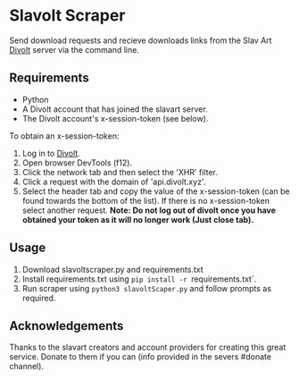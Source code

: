 # Slavolt Scraper
Send download requests and recieve downloads links from the Slav Art [Divolt](https://divolt.xyz/) server via the command line. 
## Requirements
* Python
* A Divolt account that has joined the slavart server.
* The Divolt account's x-session-token (see below).

To obtain an x-session-token:

1. Log in to [Divolt](https://divolt.xyz/).
2. Open browser DevTools (f12).
3. Click the network tab and then select the 'XHR' filter.
4. Click a request with the domain of 'api.divolt.xyz'.
5. Select the header tab and copy the value of the x-session-token (can be found towards the bottom of the list). If there is no x-session-token select another request.
**Note: Do not log out of divolt once you have obtained your token as it will no longer work (Just close tab).**
## Usage
1. Download slavoltscraper.py and requirements.txt
2. Install requirements.txt using `pip install -r `requirements.txt`.
3. Run scraper using `python3 slavoltScaper.py` and follow prompts as required.
## Acknowledgements
Thanks to the slavart creators and account providers for creating this great service. Donate to them if you can (info provided in the severs #donate channel). 
